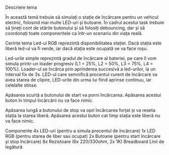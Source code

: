   Descriere tema

  În această temă trebuie să simulați o stație de încărcare pentru un vehicul electric, folosind mai multe LED-uri și butoane. În cadrul acestui task trebuie să țineți cont de stările butonului și să folosiți debouncing, dar și să coordonați toate componentele ca într-un scenariu din viața reală.

  Cerinte tema
   Led-ul RGB reprezintă disponibilitatea stației. Dacă stația este liberă led-ul va fi verde, iar dacă stația este ocupată se va face roșu.

   Led-urile simple reprezintă gradul de încărcare al bateriei, pe care îl vom simula printr-un loader progresiv (L1 = 25%, L2 = 50%, L3 = 75%, L4 = 100%). Loader-ul se încărca prin aprinderea succesivă a led-urilor, la un interval fix de 3s. LED-ul care semnifică procentul curent de încărcare va avea starea de clipire, LED-urile din urma lui fiind aprinse continuu, iar celelalte stinse.

   Apăsarea scurtă a butonului de start va porni încărcarea. Apăsarea acestui buton în timpul încărcării nu va face nimic.

   Apăsarea lungă a butonului de stop va opri încărcarea forțat și va reseta stația la starea liberă. Apăsarea acestui buton cat timp stația este liberă nu va face nimic.

  Componente
    4x LED-uri (pentru a simula procentul de încărcare)
    1x LED RGB (pentru starea de liber sau ocupat)
    2x Butoane (pentru start încărcare și stop încărcare)
    8x Rezistoare (6x 220/330ohm, 2x 1K)
    Breadboard
    Linii de legătură



    
